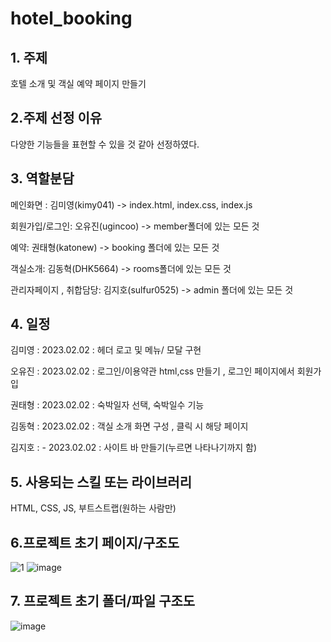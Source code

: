 # hotel_booking

## 1. 주제

호텔 소개 및 객실 예약 페이지 만들기

## 2.주제 선정 이유

다양한 기능들을 표현할 수 있을 것 같아 선정하였다. 

## 3. 역할분담

메인화면 : 김미영(kimy041) -> index.html, index.css, index.js

회원가입/로그인: 오유진(ugincoo) -> member폴더에 있는 모든 것

예약: 권태형(katonew) -> booking 폴더에 있는 모든 것 

객실소개: 김동혁(DHK5664) -> rooms폴더에 있는 모든 것

관리자페이지 , 취합담당: 김지호(sulfur0525) -> admin 폴더에 있는 모든 것

## 4. 일정

김미영 : 2023.02.02 : 헤더 로고 및 메뉴/ 모달 구현

오유진 : 2023.02.02 : 로그인/이용약관 html,css 만들기 , 로그인 페이지에서 회원가입

권태형 : 2023.02.02 : 숙박일자 선택, 숙박일수 기능

김동혁 : 2023.02.02 : 객실 소개 화면 구성 , 클릭 시 해당 페이지 

김지호 : 
    - 2023.02.02 : 사이트 바 만들기(누르면 나타나기까지 함)

## 5. 사용되는 스킬 또는 라이브러리

HTML, CSS, JS, 부트스트랩(원하는 사람만)

## 6.프로젝트 초기 페이지/구조도
![1](https://user-images.githubusercontent.com/67307023/216479089-ab9b1580-c461-40f4-ac9c-286a3ee2a64f.png)
![image](https://user-images.githubusercontent.com/121651359/216262608-52dba618-f8fb-46a1-9c44-a326f9d3fbac.png)

## 7. 프로젝트 초기 폴더/파일 구조도
![image](https://user-images.githubusercontent.com/121651359/216258097-ce95a519-bbcb-4002-98be-cb85025b14e9.png)
